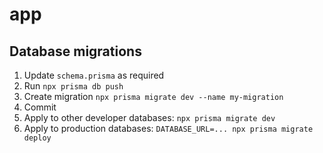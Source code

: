 # app

## Database migrations

1. Update `schema.prisma` as required
2. Run `npx prisma db push`
3. Create migration `npx prisma migrate dev --name my-migration`
4. Commit
5. Apply to other developer databases: `npx prisma migrate dev`
6. Apply to production databases: `DATABASE_URL=... npx prisma migrate deploy`
